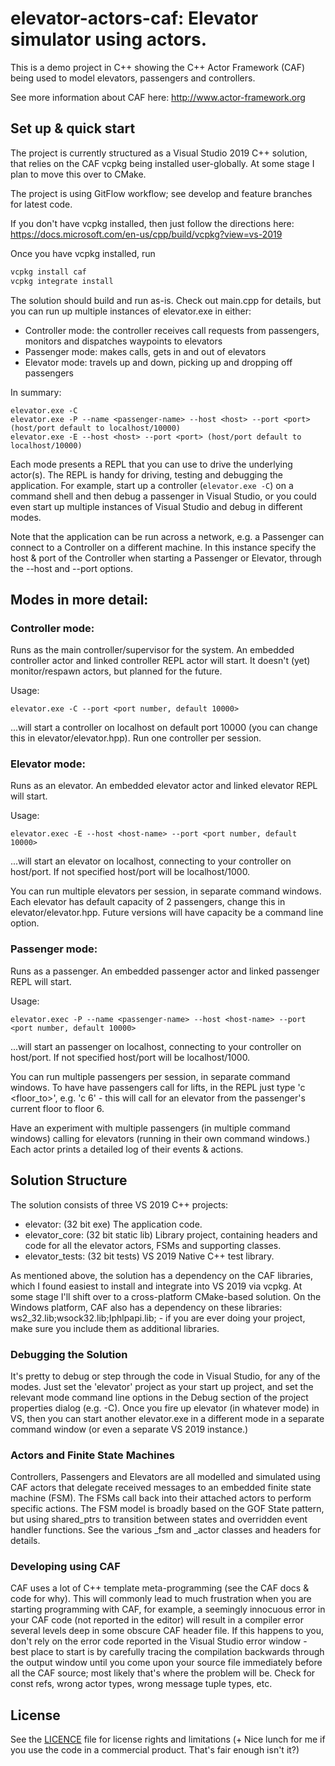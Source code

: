 # elevator-actors-caf: Elevator simulator using actors.

This is a demo project in C++ showing the C++ Actor Framework (CAF) being used to model elevators, passengers and controllers.

See more information about CAF here: http://www.actor-framework.org

## Set up & quick start
The project is currently structured as a Visual Studio 2019 C++ solution, that relies on the CAF vcpkg being installed user-globally. At some stage I plan to move this over to CMake.

The project is using GitFlow workflow; see develop and feature branches for latest code.

If you don't have vcpkg installed, then just follow the directions here: https://docs.microsoft.com/en-us/cpp/build/vcpkg?view=vs-2019

Once you have vcpkg installed, run 

```sh
vcpkg install caf
vcpkg integrate install
```

The solution should build and run as-is. Check out main.cpp for details, but you can run up multiple instances of elevator.exe in either:

* Controller mode: the controller receives call requests from passengers, monitors and dispatches waypoints to elevators
* Passenger mode: makes calls, gets in and out of elevators
* Elevator mode: travels up and down, picking up and dropping off passengers

In summary:
```
elevator.exe -C
elevator.exe -P --name <passenger-name> --host <host> --port <port> (host/port default to localhost/10000)
elevator.exe -E --host <host> --port <port> (host/port default to localhost/10000)
```
Each mode presents a REPL that you can use to drive the underlying actor(s). The REPL is handy for driving, testing and debugging the application. For example, start up a controller (`elevator.exe -C`) on a command shell and then debug a passenger in Visual Studio, or you could even start up multiple instances of Visual Studio and debug in different modes.

Note that the application can be run across a network, e.g. a Passenger can connect to a Controller on a different machine. In this instance specify the host & port of the Controller when starting a Passenger or Elevator, through the --host and --port options. 

Modes in more detail:
---------------------

### Controller mode: 

Runs as the main controller/supervisor for the system. An embedded controller actor and linked controller REPL actor will start.
It doesn't (yet) monitor/respawn actors, but planned for the future. 

Usage:
```
elevator.exe -C --port <port number, default 10000> 
```
...will start a controller on localhost on default port 10000 (you can change this in elevator/elevator.hpp). Run one controller per session.

### Elevator mode: 
Runs as an elevator. An embedded elevator actor and linked elevator REPL will start.

Usage:
```
elevator.exec -E --host <host-name> --port <port number, default 10000>
```
...will start an elevator on localhost, connecting to your controller on host/port. If not specified host/port will be localhost/1000.

You can run multiple elevators per session, in separate command windows. Each elevator has default capacity of 2 passengers, 
change this in elevator/elevator.hpp. Future versions will have capacity be a command line option.

### Passenger mode:
Runs as a passenger. An embedded passenger actor and linked passenger REPL will start.

Usage:
```
elevator.exec -P --name <passenger-name> --host <host-name> --port <port number, default 10000>
```
...will start an passenger on localhost, connecting to your controller on host/port. If not specified host/port will be localhost/1000.

You can run multiple passengers per session, in separate command windows. To have have passengers call for lifts, in the REPL just type 'c <floor_to>', 
e.g. 'c 6' - this will call for an elevator from the passenger's current floor to floor 6. 

Have an experiment with multiple passengers (in multiple command windows) calling for elevators (running in their own command windows.)
Each actor prints a detailed log of their events & actions.

Solution Structure
------------------
The solution consists of three VS 2019 C++ projects:

* elevator: (32 bit exe) The application code.
* elevator_core: (32 bit static lib) Library project, containing headers and code for all the elevator actors, FSMs and supporting classes.
* elevator_tests: (32 bit tests) VS 2019 Native C++ test library.

As mentioned above, the solution has a dependency on the CAF libraries, which I found easiest to install and integrate into VS 2019 via vcpkg. At some stage I'll shift over to a cross-platform CMake-based solution.
On the Windows platform, CAF also has a dependency on these libraries: ws2_32.lib;wsock32.lib;Iphlpapi.lib; - if you are ever doing your project, make sure you include them as additional libraries.

### Debugging the Solution
It's pretty to debug or step through the code in Visual Studio, for any of the modes. Just set the 'elevator' project as your start up project, and set the relevant mode command line options in the Debug section of the project properties dialog (e.g. -C).
Once you fire up elevator (in whatever mode) in VS, then you can start another elevator.exe in a different mode in a separate command window (or even a separate VS 2019 instance.)

### Actors and Finite State Machines
Controllers, Passengers and Elevators are all modelled and simulated using CAF actors that delegate received messages to an embedded finite state machine (FSM). The FSMs call back into their attached actors to perform specific actions. The FSM model is broadly based on the GOF State pattern, but using shared_ptrs to transition between states and overridden event handler functions. See the various _fsm and _actor classes and headers for details.

### Developing using CAF
CAF uses a lot of C++ template meta-programming (see the CAF docs & code for why). This will commonly lead to much frustration when you are starting programming with CAF, for example, a seemingly innocuous error in your CAF code (not reported in the editor) will result in a compiler error several levels deep in some obscure CAF header file. If this happens to you, don't rely on the error code reported in the Visual Studio error window - best place to start is by carefully tracing the compilation backwards through the output window until you come upon your source file immediately before all the CAF source; most likely that's where the problem will be.
Check for const refs, wrong actor types, wrong message tuple types, etc.

## License

See the [LICENCE](./LICENCE.md) file for license rights and limitations (+ Nice lunch for me if you use the code in a commercial product. That's fair enough isn't it?)
